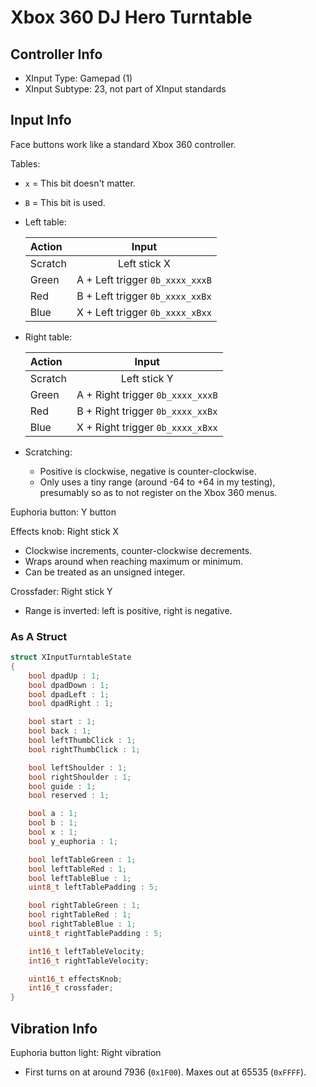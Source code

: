 # Xbox 360 DJ Hero Turntable

## Controller Info

- XInput Type: Gamepad (1)
- XInput Subtype: 23, not part of XInput standards

## Input Info

Face buttons work like a standard Xbox 360 controller.

Tables:

- `x` = This bit doesn't matter.
- `B` = This bit is used.

- Left table:

  | Action  | Input                           |
  | :-----  | :---:                           |
  | Scratch | Left stick X                    |
  | Green   | A + Left trigger `0b_xxxx_xxxB` |
  | Red     | B + Left trigger `0b_xxxx_xxBx` |
  | Blue    | X + Left trigger `0b_xxxx_xBxx` |

- Right table:

  | Action  | Input                            |
  | :-----  | :---:                            |
  | Scratch | Left stick Y                     |
  | Green   | A + Right trigger `0b_xxxx_xxxB` |
  | Red     | B + Right trigger `0b_xxxx_xxBx` |
  | Blue    | X + Right trigger `0b_xxxx_xBxx` |

- Scratching:
  - Positive is clockwise, negative is counter-clockwise.
  - Only uses a tiny range (around -64 to +64 in my testing), presumably so as to not register on the Xbox 360 menus.

Euphoria button: Y button

Effects knob: Right stick X

- Clockwise increments, counter-clockwise decrements.
- Wraps around when reaching maximum or minimum.
- Can be treated as an unsigned integer.

Crossfader: Right stick Y

- Range is inverted: left is positive, right is negative.

### As A Struct

```c
struct XInputTurntableState
{
    bool dpadUp : 1;
    bool dpadDown : 1;
    bool dpadLeft : 1;
    bool dpadRight : 1;

    bool start : 1;
    bool back : 1;
    bool leftThumbClick : 1;
    bool rightThumbClick : 1;

    bool leftShoulder : 1;
    bool rightShoulder : 1;
    bool guide : 1;
    bool reserved : 1;

    bool a : 1;
    bool b : 1;
    bool x : 1;
    bool y_euphoria : 1;

    bool leftTableGreen : 1;
    bool leftTableRed : 1;
    bool leftTableBlue : 1;
    uint8_t leftTablePadding : 5;

    bool rightTableGreen : 1;
    bool rightTableRed : 1;
    bool rightTableBlue : 1;
    uint8_t rightTablePadding : 5;

    int16_t leftTableVelocity;
    int16_t rightTableVelocity;

    uint16_t effectsKnob;
    int16_t crossfader;
}
```

## Vibration Info

Euphoria button light: Right vibration

- First turns on at around 7936 (`0x1F00`). Maxes out at 65535 (`0xFFFF`).

